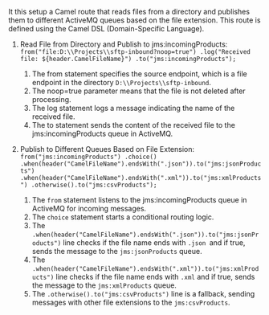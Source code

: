 It this setup a Camel route that reads files from a directory and publishes them to different ActiveMQ queues based on the file extension. This route is defined using the Camel DSL (Domain-Specific Language).

1. Read File from Directory and Publish to jms:incomingProducts:
    `from("file:D:\\Projects\\sftp-inbound?noop=true")
    .log("Received file: ${header.CamelFileName}")
    .to("jms:incomingProducts");`
   1. The from statement specifies the source endpoint, which is a file endpoint in the directory `D:\\Projects\\sftp-inbound`.
   2. The noop=true parameter means that the file is not deleted after processing.
   3. The log statement logs a message indicating the name of the received file.
   4. The to statement sends the content of the received file to the jms:incomingProducts queue in ActiveMQ.

2.  Publish to Different Queues Based on File Extension: 
    `from("jms:incomingProducts")
       .choice()
       .when(header("CamelFileName").endsWith(".json")).to("jms:jsonProducts")
       .when(header("CamelFileName").endsWith(".xml")).to("jms:xmlProducts")
       .otherwise().to("jms:csvProducts");`
    1. The `from` statement listens to the jms:incomingProducts queue in ActiveMQ for incoming messages.
    2. The `choice` statement starts a conditional routing logic.
    3. The `.when(header("CamelFileName").endsWith(".json")).to("jms:jsonProducts")` line checks if the file name ends with `.json `and if true, sends the message to the `jms:jsonProducts` queue.
    4. The `.when(header("CamelFileName").endsWith(".xml")).to("jms:xmlProducts")` line checks if the file name ends with `.xml` and if true, sends the message to the `jms:xmlProducts` queue.
    5. The `.otherwise().to("jms:csvProducts")` line is a fallback, sending messages with other file extensions to the `jms:csvProducts`.
